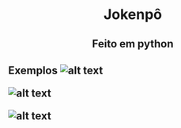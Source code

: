<h1 align="center">Jokenpô</h1>

<h2 align="center">Feito em python<h2/>

**Exemplos**
![alt text](https://github.com/azuosz/jokenpozado/blob/main/screenshot.PNG?raw=true) </p>

![alt text](https://github.com/azuosz/jokenpozado/blob/main/screenshot2.PNG?raw=true)

![alt text](https://github.com/azuosz/jokenpozado/blob/main/screenshot3.PNG?raw=true)
